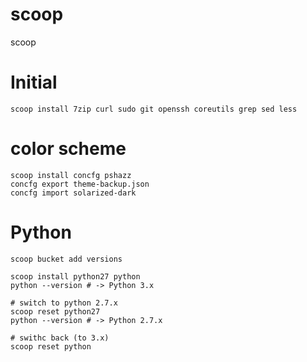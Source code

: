 # scoop
scoop

# Initial
```scoop
scoop install 7zip curl sudo git openssh coreutils grep sed less
```

# color scheme
```scoop
scoop install concfg pshazz
concfg export theme-backup.json
concfg import solarized-dark
```

# Python
```scoop
scoop bucket add versions

scoop install python27 python
python --version # -> Python 3.x

# switch to python 2.7.x
scoop reset python27
python --version # -> Python 2.7.x

# swithc back (to 3.x)
scoop reset python

```
